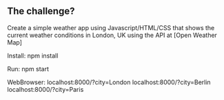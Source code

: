 ## The challenge?
Create a simple weather app using Javascript/HTML/CSS that shows the current weather conditions in London, UK using the API at [Open Weather Map]

Install:
npm install

Run: 
npm start

WebBrowser:
localhost:8000/?city=London
localhost:8000/?city=Berlin
localhost:8000/?city=Paris